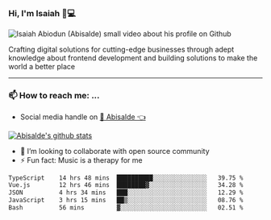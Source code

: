 ### Hi, I'm Isaiah 🌻💻

<img src="https://res.cloudinary.com/abisalde/image/upload/c_scale,h_311,w_816/v1616039512/Abisalde_github.gif" alt="Isaiah Abiodun (Abisalde) small video about his profile on Github">

Crafting digital solutions for cutting-edge businesses through adept knowledge about frontend development and building solutions to make the world a better place
<hr>

### 📫 How to reach me: ...
- Social media handle on <a href="https://twitter.com/abisalde">🔔  Abisalde   👈</a>


[![Abisalde's github stats](https://github-readme-stats.vercel.app/api?username=abisalde)](https://github.com/abisalde/github-readme-stats)

- 👯 I’m looking to collaborate with open source community
- ⚡ Fun fact: Music is a therapy for me


<!--
**abisalde/Abisalde** is a ✨ _special_ ✨ repository because its `README.md` (this file) appears on your GitHub profile.

Here are some ideas to get you started:


- 👯 I’m looking to collaborate with open source community
- 🤔 I’m looking for help with ...
- 💬 Ask me about ...
- 📫 How to reach me: ...
- 😄 Pronouns: ...
- ⚡ Fun fact: ...
-->

<!--START_SECTION:waka-->

```txt
TypeScript    14 hrs 48 mins  ██████████░░░░░░░░░░░░░░░   39.75 %
Vue.js        12 hrs 46 mins  ████████▓░░░░░░░░░░░░░░░░   34.28 %
JSON          4 hrs 34 mins   ███░░░░░░░░░░░░░░░░░░░░░░   12.29 %
JavaScript    3 hrs 15 mins   ██▒░░░░░░░░░░░░░░░░░░░░░░   08.76 %
Bash          56 mins         ▓░░░░░░░░░░░░░░░░░░░░░░░░   02.51 %
```

<!--END_SECTION:waka-->

